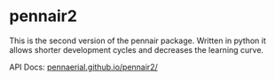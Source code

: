 # pennair2
This is the second version of the pennair package. Written in python it allows shorter development cycles and decreases the learning curve.

API Docs: [pennaerial.github.io/pennair2/](https://pennaerial.github.io/pennair2/)
